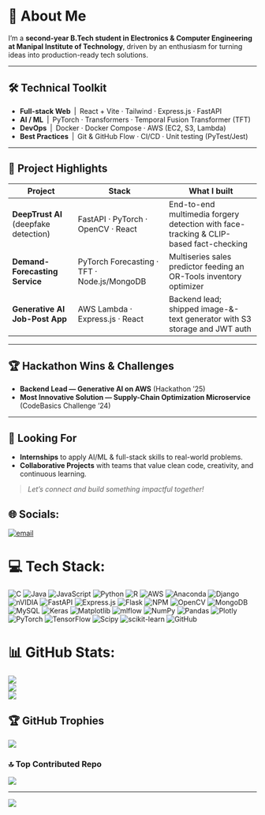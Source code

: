 # 💫 About Me  
I’m a **second-year B.Tech student in Electronics & Computer Engineering at Manipal Institute of Technology**, driven by an enthusiasm for turning ideas into production-ready tech solutions.

---

## 🛠️ Technical Toolkit
- **Full-stack Web** | React + Vite · Tailwind · Express.js · FastAPI  
- **AI / ML** | PyTorch · Transformers · Temporal Fusion Transformer (TFT)  
- **DevOps** | Docker · Docker Compose · AWS (EC2, S3, Lambda)  
- **Best Practices** | Git & GitHub Flow · CI/CD · Unit testing (PyTest/Jest)

---

## 🚀 Project Highlights
| Project | Stack | What I built |
|---------|-------|--------------|
| **DeepTrust AI** (deepfake detection) | FastAPI · PyTorch · OpenCV · React | End-to-end multimedia forgery detection with face-tracking & CLIP-based fact-checking |
| **Demand-Forecasting Service** | PyTorch Forecasting · TFT · Node.js/MongoDB | Multiseries sales predictor feeding an OR-Tools inventory optimizer |
| **Generative AI Job-Post App** | AWS Lambda · Express.js · React | Backend lead; shipped image-&-text generator with S3 storage and JWT auth |

---

## 🏆 Hackathon Wins & Challenges
- **Backend Lead — Generative AI on AWS** (Hackathon ’25)  
- **Most Innovative Solution — Supply-Chain Optimization Microservice** (CodeBasics Challenge ’24)  

---

## 🎯 Looking For
- **Internships** to apply AI/ML & full-stack skills to real-world problems.    
- **Collaborative Projects** with teams that value clean code, creativity, and continuous learning.

> *Let’s connect and build something impactful together!*


## 🌐 Socials:
[![email](https://img.shields.io/badge/Email-D14836?logo=gmail&logoColor=white)](mailto:dipdatta1973@gmail.com) 

# 💻 Tech Stack:
![C](https://img.shields.io/badge/c-%2300599C.svg?style=for-the-badge&logo=c&logoColor=white) ![Java](https://img.shields.io/badge/java-%23ED8B00.svg?style=for-the-badge&logo=openjdk&logoColor=white) ![JavaScript](https://img.shields.io/badge/javascript-%23323330.svg?style=for-the-badge&logo=javascript&logoColor=%23F7DF1E) ![Python](https://img.shields.io/badge/python-3670A0?style=for-the-badge&logo=python&logoColor=ffdd54) ![R](https://img.shields.io/badge/r-%23276DC3.svg?style=for-the-badge&logo=r&logoColor=white) ![AWS](https://img.shields.io/badge/AWS-%23FF9900.svg?style=for-the-badge&logo=amazon-aws&logoColor=white) ![Anaconda](https://img.shields.io/badge/Anaconda-%2344A833.svg?style=for-the-badge&logo=anaconda&logoColor=white) ![Django](https://img.shields.io/badge/django-%23092E20.svg?style=for-the-badge&logo=django&logoColor=white) ![nVIDIA](https://img.shields.io/badge/cuda-000000.svg?style=for-the-badge&logo=nVIDIA&logoColor=green) ![FastAPI](https://img.shields.io/badge/FastAPI-005571?style=for-the-badge&logo=fastapi) ![Express.js](https://img.shields.io/badge/express.js-%23404d59.svg?style=for-the-badge&logo=express&logoColor=%2361DAFB) ![Flask](https://img.shields.io/badge/flask-%23000.svg?style=for-the-badge&logo=flask&logoColor=white) ![NPM](https://img.shields.io/badge/NPM-%23CB3837.svg?style=for-the-badge&logo=npm&logoColor=white) ![OpenCV](https://img.shields.io/badge/opencv-%23white.svg?style=for-the-badge&logo=opencv&logoColor=white) ![MongoDB](https://img.shields.io/badge/MongoDB-%234ea94b.svg?style=for-the-badge&logo=mongodb&logoColor=white) ![MySQL](https://img.shields.io/badge/mysql-4479A1.svg?style=for-the-badge&logo=mysql&logoColor=white) ![Keras](https://img.shields.io/badge/Keras-%23D00000.svg?style=for-the-badge&logo=Keras&logoColor=white) ![Matplotlib](https://img.shields.io/badge/Matplotlib-%23ffffff.svg?style=for-the-badge&logo=Matplotlib&logoColor=black) ![mlflow](https://img.shields.io/badge/mlflow-%23d9ead3.svg?style=for-the-badge&logo=numpy&logoColor=blue) ![NumPy](https://img.shields.io/badge/numpy-%23013243.svg?style=for-the-badge&logo=numpy&logoColor=white) ![Pandas](https://img.shields.io/badge/pandas-%23150458.svg?style=for-the-badge&logo=pandas&logoColor=white) ![Plotly](https://img.shields.io/badge/Plotly-%233F4F75.svg?style=for-the-badge&logo=plotly&logoColor=white) ![PyTorch](https://img.shields.io/badge/PyTorch-%23EE4C2C.svg?style=for-the-badge&logo=PyTorch&logoColor=white) ![TensorFlow](https://img.shields.io/badge/TensorFlow-%23FF6F00.svg?style=for-the-badge&logo=TensorFlow&logoColor=white) ![Scipy](https://img.shields.io/badge/SciPy-%230C55A5.svg?style=for-the-badge&logo=scipy&logoColor=%white) ![scikit-learn](https://img.shields.io/badge/scikit--learn-%23F7931E.svg?style=for-the-badge&logo=scikit-learn&logoColor=white) ![GitHub](https://img.shields.io/badge/github-%23121011.svg?style=for-the-badge&logo=github&logoColor=white)
# 📊 GitHub Stats:
![](https://github-readme-stats.vercel.app/api?username=Diptanshu297&theme=tokyonight&hide_border=false&include_all_commits=true&count_private=true)<br/>
![](https://nirzak-streak-stats.vercel.app/?user=Diptanshu297&theme=tokyonight&hide_border=false)<br/>
![](https://github-readme-stats.vercel.app/api/top-langs/?username=Diptanshu297&theme=tokyonight&hide_border=false&include_all_commits=true&count_private=true&layout=compact)

## 🏆 GitHub Trophies
![](https://github-profile-trophy.vercel.app/?username=Diptanshu297&theme=tokyonight&no-frame=false&no-bg=false&margin-w=4)

### 🔝 Top Contributed Repo
![](https://github-contributor-stats.vercel.app/api?username=Diptanshu297&limit=5&theme=radical&combine_all_yearly_contributions=true)

---
[![](https://visitcount.itsvg.in/api?id=Diptanshu297&icon=3&color=1)](https://visitcount.itsvg.in)

<!-- Proudly created with GPRM ( https://gprm.itsvg.in ) -->
